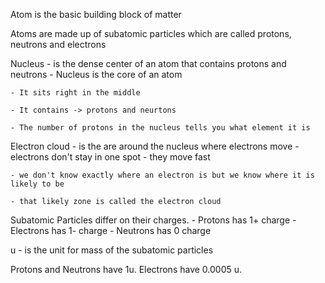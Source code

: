 Atom is the basic building block of matter

Atoms are made up of subatomic particles which are called protons, neutrons and electrons

Nucleus - is the dense center of an atom that contains protons and neutrons
	- Nucleus is the core of an atom 
	  
	- It sits right in the middle
	  
	- It contains -> protons and neurtons 
	  
	- The number of protons in the nucleus tells you what element it is

Electron cloud - is the are around the nucleus where electrons move
	- electrons don't stay in one spot - they move fast
	
	- we don't know exactly where an electron is but we know where it is likely to be
	
	- that likely zone is called the electron cloud

Subatomic Particles differ on their charges. 
	- Protons has 1+ charge
	- Electrons has 1- charge
	- Neutrons has 0 charge

u - is the unit for mass of the subatomic particles 

Protons and Neutrons have 1u. Electrons have 0.0005 u. 
